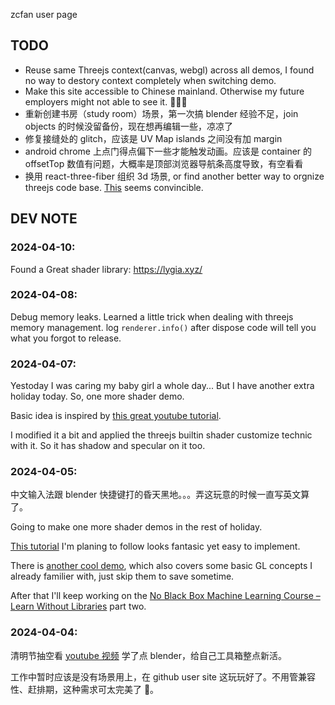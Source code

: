 zcfan user page

## TODO

- Reuse same Threejs context(canvas, webgl) across all demos, I found no way to destory context completely when switching demo.
- Make this site accessible to Chinese mainland. Otherwise my future employers might not able to see it. 🐶🐶🐶
- 重新创建书房（study room）场景，第一次搞 blender 经验不足，join objects 的时候没留备份，现在想再编辑一些，凉凉了
- 修复接缝处的 glitch，应该是 UV Map islands 之间没有加 margin
- android chrome 上点门得点偏下一些才能触发动画。应该是 container 的 offsetTop 数值有问题，大概率是顶部浏览器导航条高度导致，有空看看
- 换用 react-three-fiber 组织 3d 场景, or find another better way to orgnize threejs code base. [This](https://pierfrancesco-soffritti.medium.com/how-to-organize-the-structure-of-a-three-js-project-77649f58fa3f) seems convincible.

## DEV NOTE

### 2024-04-10:

Found a Great shader library: https://lygia.xyz/

### 2024-04-08:

Debug memory leaks. Learned a little trick when dealing with threejs memory management. log `renderer.info()` after dispose code will tell you what you forgot to release.

### 2024-04-07:

Yestoday I was caring my baby girl a whole day... But I have another extra holiday today. So, one more shader demo.

Basic idea is inspired by [this great youtube tutorial](https://www.youtube.com/watch?v=ixEPBzrhgTg&list=PLTEbuqk52pICikiHfD-a52dxEav5UqMLy).

I modified it a bit and applied the threejs builtin shader customize technic with it. So it has shadow and specular on it too.

### 2024-04-05:

中文输入法跟 blender 快捷键打的昏天黑地。。。弄这玩意的时候一直写英文算了。

Going to make one more shader demos in the rest of holiday.

[This tutorial](https://www.youtube.com/watch?v=ixEPBzrhgTg&list=PLTEbuqk52pICikiHfD-a52dxEav5UqMLy) I'm planing to follow looks fantasic yet easy to implement.

There is [another cool demo](https://www.youtube.com/watch?v=oKbCaj1J6EI), which also covers some basic GL concepts I already familier with, just skip them to save sometime.

After that I'll keep working on the [No Black Box Machine Learning Course – Learn Without Libraries](https://www.youtube.com/watch?v=vDDjtwQDw2k) part two.

### 2024-04-04:

清明节抽空看 [youtube 视频](https://www.youtube.com/watch?v=xkt4HEEgoSE) 学了点 blender，给自己工具箱整点新活。

工作中暂时应该是没有场景用上，在 github user site 这玩玩好了。不用管兼容性、赶排期，这种需求可太完美了 🐶。
